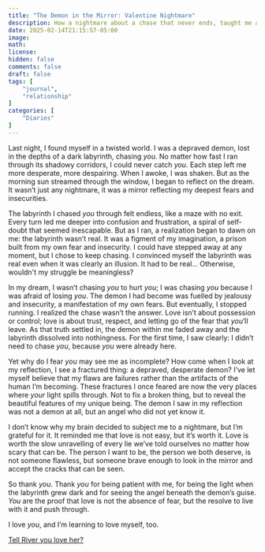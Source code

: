 ```yaml
---
title: "The Demon in the Mirror: Valentine Nightmare"
description: How a nightmare about a chase that never ends, taught me about love, self-doubt, self-confidence, and introspection.
date: 2025-02-14T21:15:57-05:00
image: 
math: 
license: 
hidden: false
comments: false
draft: false
tags: [
    "journal",
    "relationship"
]
categories: [
    "Diaries"
]
---
```


Last night, I found myself in a twisted world.  I was a depraved demon, lost in the depths of a dark labyrinth, chasing *you*.  No matter how fast I ran through its shadowy corridors, I could never catch *you*.  Each step left me more desperate, more despairing.  When I awoke, I was shaken.  But as the morning sun streamed through the window, I began to reflect on the dream.  It wasn’t just any nightmare, it was a mirror reflecting my deepest fears and insecurities.

The labyrinth I chased *you* through felt endless, like a maze with no exit.  Every turn led me deeper into confusion and frustration, a spiral of self-doubt that seemed inescapable.  But as I ran, a realization began to dawn on me: the labyrinth wasn’t real.  It was a figment of my imagination, a prison built from my own fear and insecurity.  I could have stepped away at any moment, but I chose to keep chasing.  I convinced myself the labyrinth was real even when it was clearly an illusion.  It had to be real...  Otherwise, wouldn't my struggle be meaningless?

In my dream, I wasn’t chasing *you* to hurt *you*; I was chasing *you* because I was afraid of losing *you*.  The demon I had become was fuelled by jealousy and insecurity, a manifestation of my own fears.  But eventually, I stopped running.  I realized the chase wasn’t the answer.  Love isn’t about possession or control; love is about trust, respect, and letting go of the fear that *you*’ll leave.  As that truth settled in, the demon within me faded away and the labyrinth dissolved into nothingness.  For the first time, I saw clearly: I didn’t need to chase *you*, because *you* were already here.

Yet why do I fear *you* may see me as incomplete?  How come when I look at my reflection, I see a fractured thing: a depraved, desperate demon?  I’ve let myself believe that my flaws are failures rather than the artifacts of the human I’m becoming.  These fractures I once feared are now the very places where *your* light spills through.  Not to fix a broken thing, but to reveal the beautiful features of my unique being.  The demon I saw in my reflection was not a demon at all, but an angel who did not yet know it.

I don’t know why my brain decided to subject me to a  nightmare, but I’m grateful for it.  It reminded me that love is not easy, but it’s worth it.  Love is worth the slow unravelling of every lie we’ve told ourselves no matter how scary that can be.  The person I want to be, the person we both deserve, is not someone flawless, but someone brave enough to look in the mirror and accept the cracks that can be seen.

So thank *you*.  Thank *you* for being patient with me, for being the light when the labyrinth grew dark and for seeing the angel beneath the demon’s guise.  *You* are the proof that love is not the absence of fear, but the resolve to live with it and push through.

I love *you*, and I’m learning to love myself, too.

[Tell River you love her?](http://localhost:8080)